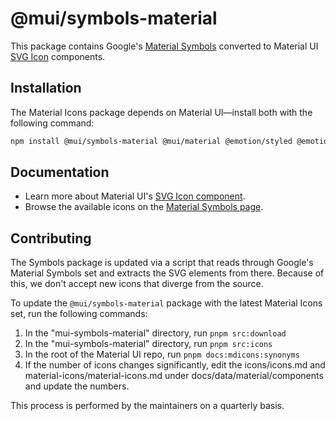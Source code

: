 # @mui/symbols-material

<!-- #host-reference -->

This package contains Google's [Material Symbols](https://fonts.google.com/icons?icon.set=Material+Symbols) converted to Material UI [SVG Icon](https://mui.com/material-ui/icons/#svgicon) components.

## Installation

The Material Icons package depends on Material UI—install both with the following command:

<!-- #npm-tag-reference -->

```bash
npm install @mui/symbols-material @mui/material @emotion/styled @emotion/react
```

## Documentation

<!-- #host-reference -->

- Learn more about Material UI's [SVG Icon component](https://mui.com/material-ui/icons/#svgicon).
- Browse the available icons on the [Material Symbols page](https://mui.com/material-ui/material-symbols/).

## Contributing

The Symbols package is updated via a script that reads through Google's Material Symbols set and extracts the SVG elements from there. Because of this, we don't accept new icons that diverge from the source.

To update the `@mui/symbols-material` package with the latest Material Icons set, run the following commands:

1. In the "mui-symbols-material" directory, run `pnpm src:download`
2. In the "mui-symbols-material" directory, run `pnpm src:icons`
3. In the root of the Material UI repo, run `pnpm docs:mdicons:synonyms`
4. If the number of icons changes significantly, edit the icons/icons.md and material-icons/material-icons.md under docs/data/material/components and update the numbers.

This process is performed by the maintainers on a quarterly basis.
